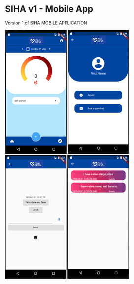 # SIHA v1 - Mobile App
Version 1 of SIHA MOBILE APPLICATION

<img src='readme/home.PNG' height = 400> <img src='readme/user.PNG' height = 400> <img src='readme/food_log.PNG' height = 400> <img src='readme/food_history.PNG' height = 400>
